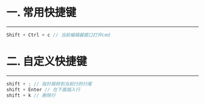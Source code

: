 # 一. 常用快捷键

---

```js
Shift + Ctrl + c // 当前编辑器窗口打开cmd
```





# 二. 自定义快捷键

---

```js
shift + ; // 指针跳转到当前行的行尾
shift + Enter // 在下面插入行
shift + k // 删除行
```







